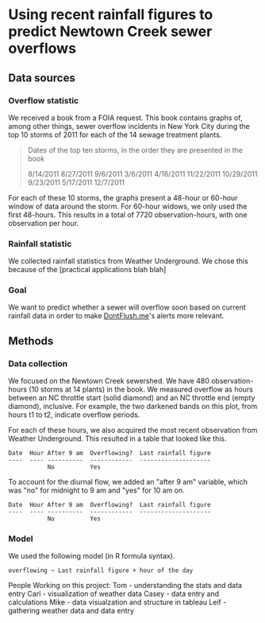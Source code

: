 Using recent rainfall figures to predict Newtown Creek sewer overflows
===

<!-- introduction -->

## Data sources

### Overflow statistic
We received a book from a FOIA request. This book contains graphs of, among
other things, sewer overflow incidents in New York City during the top 10
storms of 2011 for each of the 14 sewage treatment plants.

> Dates of the top ten storms, in the order they are presented in the book
> 
> 8/14/2011
> 8/27/2011
> 9/6/2011
> 3/6/2011
> 4/16/2011
> 11/22/2011
> 10/29/2011
> 9/23/2011
> 5/17/2011
> 12/7/2011

For each of these 10 storms, the graphs present a 48-hour or 60-hour window
of data around the storm. For 60-hour widows, we only used the first 48-hours.
This results in a total of 7720 observation-hours, with one observation per
hour.

<!-- picture of the book and a plot from it -->

### Rainfall statistic
We collected rainfall statistics from Weather Underground. We chose this
because of the [practical applications blah blah]

### Goal
We want to predict whether a sewer will overflow soon based on current
rainfall data in order to make [DontFlush.me](http://dontflush.me)'s alerts
more relevant.

## Methods

### Data collection
We focused on the Newtown Creek sewershed. We have 480 observation-hours
(10 storms at 14 plants) in the book. We measured overflow as hours between
an NC throttle start (solid diamond) and an NC throttle end (empty diamond),
inclusive. For example, the two darkened bands on this plot, from hours t1
to t2, indicate overflow periods.

<!-- picture with dots -->

For each of these hours, we also acquired the most recent observation from
Weather Underground. This resulted in a table that looked like this.

    Date  Hour After 9 am  Overflowing?  Last rainfall figure
    ----  ---- ----------  ------------  --------------------
               No          Yes

To account for the diurnal flow, we added an "after 9 am" variable, which was
"no" for midnight to 9 am and "yes" for 10 am on.

    Date  Hour After 9 am  Overflowing?  Last rainfall figure
    ----  ---- ----------  ------------  --------------------
               No          Yes

### Model
We used the following model (in R formula syntax).

    overflowing ~ Last rainfall figure + hour of the day

People Working on this project:
Tom - understanding the stats and data entry
Carl - visualization of weather data
Casey - data entry and calculations
Mike - data visualzation and structure in tableau
Leif - gathering weather data and data entry


